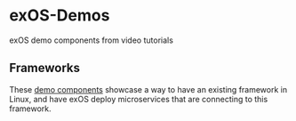 # exOS-Demos
exOS demo components from video tutorials

## Frameworks

These [demo components][link_frameworks] showcase a way to have an existing framework in Linux, and have exOS deploy microservices that are connecting to this framework.

[link_frameworks]: Frameworks/README.md